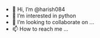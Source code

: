 - 👋 Hi, I’m @harish084
- 👀 I’m interested in python 
- 💞️ I’m looking to collaborate on ...
- 📫 How to reach me ...

<!---
harish084/harish084 is a ✨ special ✨ repository because its `README.md` (this file) appears on your GitHub profile.
You can click the Preview link to take a look at your changes.
--->
